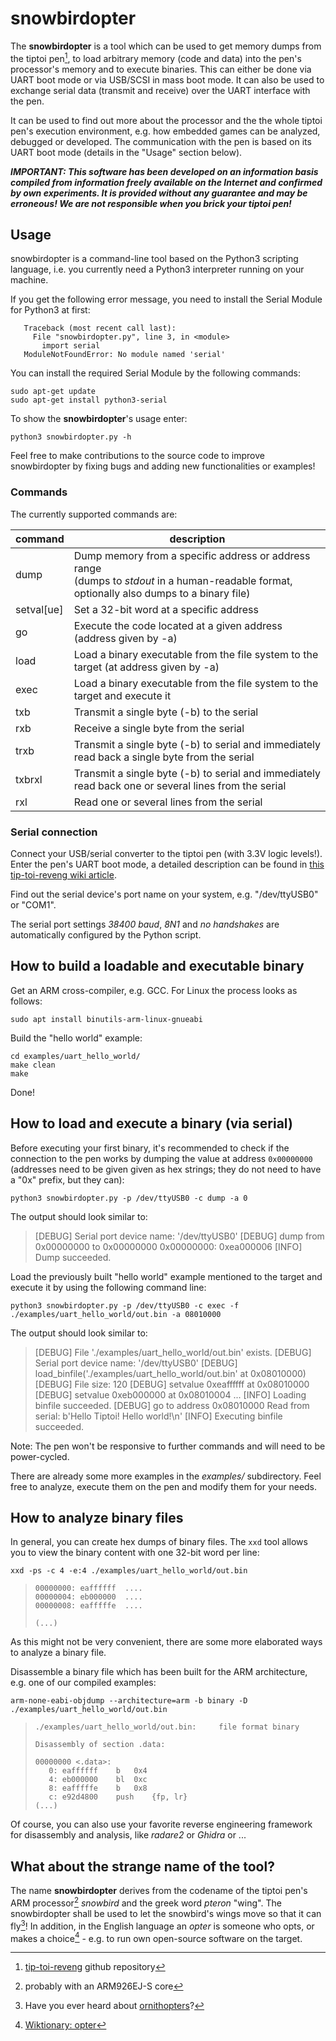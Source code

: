 # snowbirdopter

The **snowbirdopter** is a tool which can be used to get memory dumps from the tiptoi pen[^0], to load arbitrary memory (code and data) into the pen's processor's memory and to execute binaries. This can either be done via UART boot mode or via USB/SCSI in mass boot mode. It can also be used to exchange serial data (transmit and receive) over the UART interface with the pen.

It can be used to find out more about the processor and the the whole tiptoi pen's execution environment, e.g. how embedded games can be analyzed, debugged or developed. The communication with the pen is based on its UART boot mode (details in the "Usage" section below). 

***IMPORTANT: This software has been developed on an information basis compiled from information freely available on the Internet and confirmed by own experiments. It is provided without any guarantee and may be erroneous! We are not responsible when you brick your tiptoi pen!***



## Usage

snowbirdopter is a command-line tool based on the Python3 scripting language, i.e. you currently need a Python3 interpreter running on your machine.

If you get the following error message, you need to install the Serial Module for Python3 at first:
```
   Traceback (most recent call last):
     File "snowbirdopter.py", line 3, in <module>
       import serial
   ModuleNotFoundError: No module named 'serial'
```

You can install the required Serial Module by the following commands:
```
sudo apt-get update
sudo apt-get install python3-serial
```


To show the **snowbirdopter**'s usage enter:

```
python3 snowbirdopter.py -h
```

Feel free to make contributions to the source code to improve snowbirdopter by fixing bugs and adding new functionalities or examples!



### Commands

The currently supported commands are:

| command    | description                                                  |
| ---------- | ------------------------------------------------------------ |
| dump       | Dump memory from a specific address or address range<br />(dumps to *stdout* in a human-readable format, optionally also dumps to a binary file) |
| setval[ue] | Set a 32-bit word at a specific address                      |
| go         | Execute the code located at a given address (address given by -a) |
| load       | Load a binary executable from the file system to the target (at address given by -a) |
| exec       | Load a binary executable from the file system to the target and execute it |
| txb        | Transmit a single byte (-b) to the serial                    |
| rxb        | Receive a single byte from the serial                        |
| trxb       | Transmit a single byte (-b) to serial and immediately read back a single byte from the serial |
| txbrxl     | Transmit a single byte (-b) to serial and immediately read back one or several lines from the serial |
| rxl        | Read one or several lines from the serial                    |

### Serial connection

Connect your USB/serial converter to the tiptoi pen (with 3.3V logic levels!). Enter the pen's UART boot mode, a detailed description can be found in [this tip-toi-reveng wiki article](https://github.com/entropia/tip-toi-reveng/wiki/PEN-Hardware-Details).

Find out the serial device's port name on your system, e.g. "/dev/ttyUSB0" or "COM1".

The serial port settings *38400 baud*, *8N1* and *no handshakes* are automatically configured by the Python script.



## How to build a loadable and executable binary

Get an ARM cross-compiler, e.g. GCC. For Linux the process looks as follows:

```
sudo apt install binutils-arm-linux-gnueabi
```

Build the "hello world" example:

```
cd examples/uart_hello_world/
make clean
make
```

Done!



## How to load and execute a binary (via serial)

Before executing your first binary, it's recommended to check if the connection to the pen works by dumping the value at address `0x00000000` (addresses need to be given given as hex strings; they do not need to have a "0x" prefix, but they can):

```
python3 snowbirdopter.py -p /dev/ttyUSB0 -c dump -a 0
```

The output should look similar to:

> [DEBUG] Serial port device name: '/dev/ttyUSB0'
> [DEBUG] dump from 0x00000000 to 0x00000000
> 0x00000000:  0xea000006
> [INFO] Dump succeeded.



Load the previously built "hello world" example mentioned to the target and execute it by using the following command line:

```
python3 snowbirdopter.py -p /dev/ttyUSB0 -c exec -f ./examples/uart_hello_world/out.bin -a 08010000
```

The output should look similar to:

> [DEBUG] File './examples/uart_hello_world/out.bin' exists.
> [DEBUG] Serial port device name: '/dev/ttyUSB0'
> [DEBUG] load_binfile('./examples/uart_hello_world/out.bin' at 0x08010000)
> [DEBUG] File size: 120
> [DEBUG] setvalue 0xeaffffff at 0x08010000
> [DEBUG] setvalue 0xeb000000 at 0x08010004
> ...
> [INFO] Loading binfile succeeded.
> [DEBUG] go to address 0x08010000
> Read from serial: b'Hello Tiptoi! Hello world!\n'
> [INFO] Executing binfile succeeded.

Note: The pen won't be responsive to further commands and will need to be power-cycled.

There are already some more examples in the *examples/* subdirectory. Feel free to analyze, execute them on the pen and modify them for your needs.



## How to analyze binary files

In general, you can create hex dumps of binary files. The `xxd` tool allows you to view the binary content with one 32-bit word per line:

```
xxd -ps -c 4 -e:4 ./examples/uart_hello_world/out.bin 
```

> ```
> 00000000: eaffffff  ....
> 00000004: eb000000  ....
> 00000008: eafffffe  ....
> 
> (...)
> ```



As this might not be very convenient, there are some more elaborated ways to analyze a binary file.

Disassemble a binary file which has been built for the ARM architecture, e.g. one of our compiled examples:

```
arm-none-eabi-objdump --architecture=arm -b binary -D ./examples/uart_hello_world/out.bin
```

> ```
> ./examples/uart_hello_world/out.bin:     file format binary
> 
> Disassembly of section .data:
> 
> 00000000 <.data>:
>    0:	eaffffff 	b	0x4
>    4:	eb000000 	bl	0xc
>    8:	eafffffe 	b	0x8
>    c:	e92d4800 	push	{fp, lr}
> (...)
> ```



Of course, you can also use your favorite reverse engineering framework for disassembly and analysis, like *radare2* or *Ghidra* or ...



## What about the strange name of the tool?

The name **snowbirdopter** derives from the codename of the tiptoi pen's ARM processor[^1]  *snowbird* and the greek word *pteron* "wing". The snowbirdopter shall be used to let the snowbird's wings move so that it can fly[^2]! In addition, in the English language an *opter* is someone who opts, or makes a choice[^3] - e.g. to run own open-source software on the target.


[^0]: [tip-toi-reveng](https://github.com/entropia/tip-toi-reveng) github repository

[^1]: probably with an ARM926EJ-S core

[^2]: Have you ever heard about [ornithopters](https://en.wikipedia.org/wiki/Ornithopter)?

[^3]: [Wiktionary: opter](https://en.wiktionary.org/wiki/opter)

